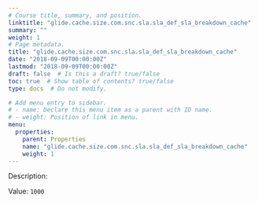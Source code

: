 ```yaml
---
# Course title, summary, and position.
linktitle: "glide.cache.size.com.snc.sla.sla_def_sla_breakdown_cache"
summary: ""
weight: 1
# Page metadata.
title: "glide.cache.size.com.snc.sla.sla_def_sla_breakdown_cache"
date: "2018-09-09T00:00:00Z"
lastmod: "2018-09-09T00:00:00Z"
draft: false  # Is this a draft? true/false
toc: true  # Show table of contents? true/false
type: docs  # Do not modify.

# Add menu entry to sidebar.
# - name: Declare this menu item as a parent with ID name.
# - weight: Position of link in menu.
menu:
  properties:
    parent: Properties
    name: "glide.cache.size.com.snc.sla.sla_def_sla_breakdown_cache"
    weight: 1
---
```


Description: 


Value: `1000`